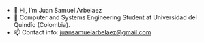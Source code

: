 - 👋 Hi, I’m Juan Samuel Arbelaez
- 🌱 Computer and Systems Engineering Student at Universidad del Quindío (Colombia).
- 📫 Contact info: juansamuelarbelaez@gmail.com

<!---
JuanSamuelArbelaez/JuanSamuelArbelaez is a ✨ special ✨ repository because its `README.md` (this file) appears on your GitHub profile.
You can click the Preview link to take a look at your changes.
--->
